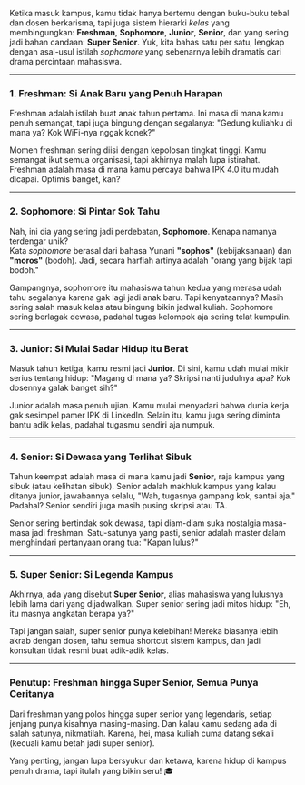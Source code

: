 Ketika masuk kampus, kamu tidak hanya bertemu dengan buku-buku tebal dan dosen berkarisma, tapi juga sistem hierarki _kelas_ yang membingungkan: **Freshman**, **Sophomore**, **Junior**, **Senior**, dan yang sering jadi bahan candaan: **Super Senior**. Yuk, kita bahas satu per satu, lengkap dengan asal-usul istilah _sophomore_ yang sebenarnya lebih dramatis dari drama percintaan mahasiswa.

---

### **1. Freshman: Si Anak Baru yang Penuh Harapan**

Freshman adalah istilah buat anak tahun pertama. Ini masa di mana kamu penuh semangat, tapi juga bingung dengan segalanya: "Gedung kuliahku di mana ya? Kok WiFi-nya nggak konek?"

Momen freshman sering diisi dengan kepolosan tingkat tinggi. Kamu semangat ikut semua organisasi, tapi akhirnya malah lupa istirahat. Freshman adalah masa di mana kamu percaya bahwa IPK 4.0 itu mudah dicapai. Optimis banget, kan?

---

### **2. Sophomore: Si Pintar Sok Tahu**

Nah, ini dia yang sering jadi perdebatan, **Sophomore**. Kenapa namanya terdengar unik?  
Kata _sophomore_ berasal dari bahasa Yunani **"sophos"** (kebijaksanaan) dan **"moros"** (bodoh). Jadi, secara harfiah artinya adalah "orang yang bijak tapi bodoh."

Gampangnya, sophomore itu mahasiswa tahun kedua yang merasa udah tahu segalanya karena gak lagi jadi anak baru. Tapi kenyataannya? Masih sering salah masuk kelas atau bingung bikin jadwal kuliah. Sophomore sering berlagak dewasa, padahal tugas kelompok aja sering telat kumpulin.

---

### **3. Junior: Si Mulai Sadar Hidup itu Berat**

Masuk tahun ketiga, kamu resmi jadi **Junior**. Di sini, kamu udah mulai mikir serius tentang hidup: "Magang di mana ya? Skripsi nanti judulnya apa? Kok dosennya galak banget sih?"

Junior adalah masa penuh ujian. Kamu mulai menyadari bahwa dunia kerja gak sesimpel pamer IPK di LinkedIn. Selain itu, kamu juga sering diminta bantu adik kelas, padahal tugasmu sendiri aja numpuk.

---

### **4. Senior: Si Dewasa yang Terlihat Sibuk**

Tahun keempat adalah masa di mana kamu jadi **Senior**, raja kampus yang sibuk (atau kelihatan sibuk). Senior adalah makhluk kampus yang kalau ditanya junior, jawabannya selalu, "Wah, tugasnya gampang kok, santai aja." Padahal? Senior sendiri juga masih pusing skripsi atau TA.

Senior sering bertindak sok dewasa, tapi diam-diam suka nostalgia masa-masa jadi freshman. Satu-satunya yang pasti, senior adalah master dalam menghindari pertanyaan orang tua: "Kapan lulus?"

---

### **5. Super Senior: Si Legenda Kampus**

Akhirnya, ada yang disebut **Super Senior**, alias mahasiswa yang lulusnya lebih lama dari yang dijadwalkan. Super senior sering jadi mitos hidup: "Eh, itu masnya angkatan berapa ya?"

Tapi jangan salah, super senior punya kelebihan! Mereka biasanya lebih akrab dengan dosen, tahu semua shortcut sistem kampus, dan jadi konsultan tidak resmi buat adik-adik kelas.

---

### **Penutup: Freshman hingga Super Senior, Semua Punya Ceritanya**

Dari freshman yang polos hingga super senior yang legendaris, setiap jenjang punya kisahnya masing-masing. Dan kalau kamu sedang ada di salah satunya, nikmatilah. Karena, hei, masa kuliah cuma datang sekali (kecuali kamu betah jadi super senior).

Yang penting, jangan lupa bersyukur dan ketawa, karena hidup di kampus penuh drama, tapi itulah yang bikin seru! 🎓